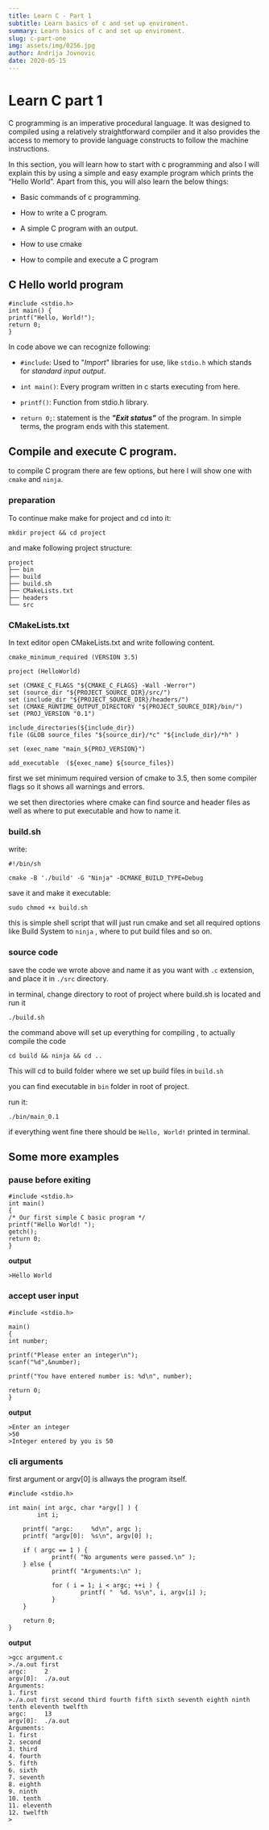 ```yaml
---
title: Learn C - Part 1
subtitle: Learn basics of c and set up enviroment.
summary: Learn basics of c and set up enviroment.
slug: c-part-one
img: assets/img/0256.jpg
author: Andrija Jovnovic
date: 2020-05-15
---
```


# Learn C part 1 

C programming is an imperative procedural language. It was designed to compiled using a relatively straightforward compiler and it also provides the access to memory to provide language constructs to follow the machine instructions.

In this section, you will learn how to start with c programming and also I will explain this by using a simple and easy example program which prints the “Hello World”. Apart from this, you will also learn the below things:

- Basic commands of c programming.

- How to write a C program.

- A simple C program with an output.

- How to use cmake 

- How to compile and execute a C program

## C Hello world program

    #include <stdio.h>
    int main() {
    printf("Hello, World!");
    return 0;
    }

In code above we can recognize following:
    
- ```#include```: Used to "*Import*" libraries for use, like ```stdio.h``` which stands for *standard input output*.

- ```int main()```: Every program written in c starts executing from here.

- ```printf()```: Function from stdio.h library.

- ```return 0;```: statement is the **_"Exit status"_** of the program. In simple terms, the program ends with this statement.

## Compile and execute C program.

to compile C program there are few options, but here I will show one with ```cmake``` and ```ninja```.

### preparation

To continue make make for project and cd into it:

    mkdir project && cd project
    
and make following project structure:

    project
    ├── bin
    ├── build
    ├── build.sh
    ├── CMakeLists.txt
    ├── headers
    └── src

### CMakeLists.txt

In text editor open CMakeLists.txt and write following content.


    cmake_minimum_required (VERSION 3.5)

    project (HelloWorld)

    set (CMAKE_C_FLAGS "${CMAKE_C_FLAGS} -Wall -Werror")
    set (source_dir "${PROJECT_SOURCE_DIR}/src/")
    set (include_dir "${PROJECT_SOURCE_DIR}/headers/")
    set (CMAKE_RUNTIME_OUTPUT_DIRECTORY "${PROJECT_SOURCE_DIR}/bin/")
    set (PROJ_VERSION "0.1")

    include_directories(${include_dir})
    file (GLOB source_files "${source_dir}/*c" "${include_dir}/*h" )

    set (exec_name "main_${PROJ_VERSION}")

    add_executable  (${exec_name} ${source_files})

first we set minimum required version of cmake to 3.5, then some compiler flags so it shows all warnings and errors.

we set then directories where cmake can find source and header files as well as where to put executable and how to name it.

### build.sh

write:

    #!/bin/sh

    cmake -B './build' -G "Ninja" -DCMAKE_BUILD_TYPE=Debug 

save it and make it executable:

    sudo chmod +x build.sh
    
this is simple shell script that will just run cmake and set all required options like Build System to ```ninja``` , where to put build files and so on.

### source code

save the code we wrote above and name it as you want with ```.c``` extension, and place it in  ```./src``` directory.

in terminal, change directory to root of project where build.sh is located and run it

    ./build.sh
    
the command above will set up everything for compiling , to actually compile the code

    cd build && ninja && cd ..
    
This will cd to build folder where we set up build files in ```build.sh```

you can find executable in ```bin``` folder in root of project.

run it:

    ./bin/main_0.1
    
if everything went fine there should be ```Hello, World!``` printed in terminal.

## Some more examples

### pause before exiting

    #include <stdio.h>
    int main()
    {
    /* Our first simple C basic program */
    printf("Hello World! ");
    getch();
    return 0;
    }
    
__output__

    >Hello World
    
### accept user input

    #include <stdio.h>
    
    main()
    {
    int number;
    
    printf("Please enter an integer\n");
    scanf("%d",&number);
    
    printf("You have entered number is: %d\n", number);
    
    return 0;
    }
    
__output__

    >Enter an integer
    >50
    >Integer entered by you is 50
    
### cli arguments

first argument or argv\[0] is allways the program itself.

    #include <stdio.h>

    int main( int argc, char *argv[] ) {
            int i;

        printf( "argc:     %d\n", argc );
        printf( "argv[0]:  %s\n", argv[0] );

        if ( argc == 1 ) {
                printf( "No arguments were passed.\n" );
        } else {
                printf( "Arguments:\n" );

                for ( i = 1; i < argc; ++i ) {
                        printf( "  %d. %s\n", i, argv[i] );
                }
        }

        return 0;
    }
    
__output__

    >gcc argument.c
    >./a.out first
    argc:     2
    argv[0]:  ./a.out
    Arguments:
    1. first
    >./a.out first second third fourth fifth sixth seventh eighth ninth tenth eleventh twelfth
    argc:     13
    argv[0]:  ./a.out
    Arguments:
    1. first
    2. second
    3. third
    4. fourth
    5. fifth
    6. sixth
    7. seventh
    8. eighth
    9. ninth
    10. tenth
    11. eleventh
    12. twelfth
    > 


